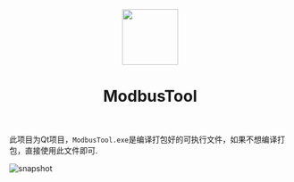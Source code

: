 <div align="center">
    <img src="https://github.com/user-attachments/assets/66afaad5-2555-4904-84c1-0a5f66318b2d" alt="" width="100"/>
    <h1>ModbusTool</h1>
</div>
<br/>

此项目为Qt项目，`ModbusTool.exe`是编译打包好的可执行文件，如果不想编译打包，直接使用此文件即可.

![snapshot](https://github.com/user-attachments/assets/5775b8c6-e8ce-4c36-bfc4-22d4e6a5e79b)

